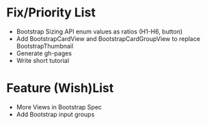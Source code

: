 Fix/Priority List
=============

* Bootstrap Sizing API enum values as ratios (H1-H6, button)
* Add BootstrapCardView and BootstrapCardGroupView to replace BootstrapThumbnail
* Generate gh-pages
* Write short tutorial

Feature (Wish)List
=============
* More Views in Bootstrap Spec
* Add Bootstrap input groups